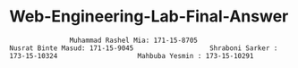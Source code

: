 # Web-Engineering-Lab-Final-Answer
                   Muhammad Rashel Mia: 171-15-8705                    Nusrat Binte Masud: 171-15-9045                   Shraboni Sarker : 173-15-10324                    Mahbuba Yesmin : 173-15-10291
